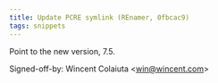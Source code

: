 ```yaml
---
title: Update PCRE symlink (REnamer, 0fbcac9)
tags: snippets
---
```


Point to the new version, 7.5.

Signed-off-by: Wincent Colaiuta &lt;win@wincent.com&gt;
